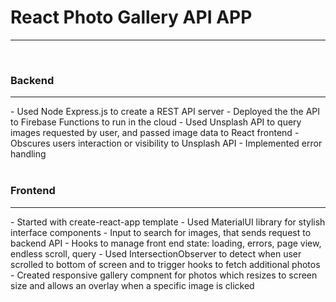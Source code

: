 <h1>React Photo Gallery API APP</h1>
<hr>
<br/>
<h3>Backend</h3>
<hr>
    - Used Node Express.js to create a REST API server
    - Deployed the the API to Firebase Functions to run in the cloud 
    - Used Unsplash API to query images requested by user, and passed image data to React frontend
    - Obscures users interaction or visibility to  Unsplash API 
    - Implemented error handling

<br/>
<br/>

<h3>Frontend</h3>
<hr>
    - Started with create-react-app template
    - Used MaterialUI library for stylish interface components
    - Input to search for images, that sends request to backend API 
    - Hooks to manage front end state: loading, errors, page view, endless scroll, query
    - Used IntersectionObserver to detect when user scrolled to bottom of screen and to trigger hooks to fetch additional photos 
    - Created responsive gallery compnent for photos which resizes to screen size and allows an overlay when a specific image is clicked

